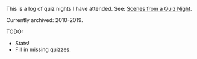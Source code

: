 This is a log of quiz nights I have attended. See: [Scenes from a Quiz Night](/2013/03/scenes-from-a-quiz-night/).

Currently archived: 2010-2019. 

TODO: 

- Stats!
- Fill in missing quizzes.
